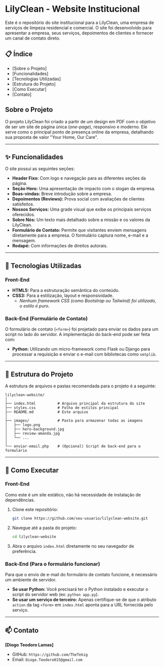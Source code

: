 # LilyClean - Website Institucional

Este é o repositório do site institucional para a LilyClean, uma empresa de serviços de limpeza residencial e comercial. O site foi desenvolvido para apresentar a empresa, seus serviços, depoimentos de clientes e fornecer um canal de contato direto.

## 📋 Índice

  * [Sobre o Projeto]
  * [Funcionalidades]
  * [Tecnologias Utilizadas]
  * [Estrutura do Projeto]
  * [Como Executar]
  * [Contato]

## Sobre o Projeto

O projeto LilyClean foi criado a partir de um design em PDF com o objetivo de ser um site de página única (*one-page*), responsivo e moderno. Ele serve como o principal ponto de presença online da empresa, detalhando sua proposta de valor "Your Home, Our Care".

-----

## ✨ Funcionalidades

O site possui as seguintes seções:

  * **Header Fixo:** Com logo e navegação para as diferentes seções da página.
  * **Seção Hero:** Uma apresentação de impacto com o slogan da empresa.
  * **Boas-vindas:** Breve introdução sobre a empresa.
  * **Depoimentos (Reviews):** Prova social com avaliações de clientes satisfeitos.
  * **Nossos Serviços:** Uma grade visual que exibe os principais serviços oferecidos.
  * **Sobre Nós:** Um texto mais detalhado sobre a missão e os valores da LilyClean.
  * **Formulário de Contato:** Permite que visitantes enviem mensagens diretamente para a empresa. O formulário captura nome, e-mail e a mensagem.
  * **Rodapé:** Com informações de direitos autorais.

-----

## 🚀 Tecnologias Utilizadas

### Front-End

  * **HTML5:** Para a estruturação semântica do conteúdo.
  * **CSS3:** Para a estilização, layout e responsividade.
      * *Nenhum framework CSS (como Bootstrap ou Tailwind) foi utilizado, o estilo é puro.*

### Back-End (Formulário de Contato)

O formulário de contato (`<form>`) foi projetado para enviar os dados para um script no lado do servidor. A implementação do back-end pode ser feita com:

  * **Python:** Utilizando um micro-framework como Flask ou Django para processar a requisição e enviar o e-mail com bibliotecas como `smtplib`.

-----

## 📂 Estrutura do Projeto

A estrutura de arquivos e pastas recomendada para o projeto é a seguinte:

```
lilyclean-website/
│
├── index.html          # Arquivo principal da estrutura do site
├── styles.css          # Folha de estilos principal
├── README.md           # Este arquivo
│
├── images/             # Pasta para armazenar todas as imagens
│   ├── logo.png
│   ├── hero-background.jpg
│   ├── review-amanda.jpg
│   └── ...
│
└── enviar-email.php    # (Opcional) Script de back-end para o formulário
```

-----

## 🔧 Como Executar

### Front-End

Como este é um site estático, não há necessidade de instalação de dependências.

1.  Clone este repositório:
    ```bash
    git clone https://github.com/seu-usuario/lilyclean-website.git
    ```
2.  Navegue até a pasta do projeto:
    ```bash
    cd lilyclean-website
    ```
3.  Abra o arquivo `index.html` diretamente no seu navegador de preferência.

### Back-End (Para o formulário funcionar)

Para que o envio de e-mail do formulário de contato funcione, é necessário um ambiente de servidor.

  * **Se usar Python:** Você precisará ter o Python instalado e executar o script do servidor web (ex: `python app.py`).
  * **Se usar um serviço de terceiro:** Apenas certifique-se de que o atributo `action` da tag `<form>` em `index.html` aponta para a URL fornecida pelo serviço.

-----

## 📫 Contato

**[Diogo Teodoro Lamas]**

  * GitHub: `https://github.com/TheTekig`
  * Email: `Diogo.Teodoro015@gmail.com`
